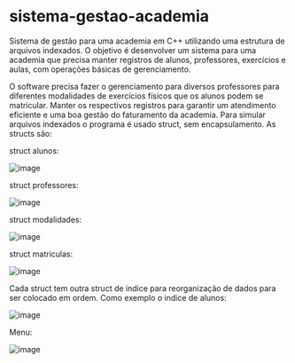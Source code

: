 # sistema-gestao-academia

Sistema de gestão para uma academia em C++ utilizando uma estrutura de arquivos indexados. O objetivo é desenvolver um sistema para 
uma academia que precisa manter registros de alunos, professores, exercícios e aulas, com operações básicas de gerenciamento.

O software precisa fazer o gerenciamento para diversos professores para diferentes modalidades de exercícios físicos que os alunos podem se matricular. 
Manter os respectivos registros para garantir um atendimento eficiente e uma boa gestão do faturamento da academia.
Para simular arquivos indexados o programa é usado struct, sem encapsulamento.
As structs são:

struct alunos:


![image](https://github.com/JonathanTebaldi/sistema-gestao-academia/assets/119441609/fe54bd25-5609-4843-bc21-3371ded0a634)

struct professores:


![image](https://github.com/JonathanTebaldi/sistema-gestao-academia/assets/119441609/04bc5e10-d0af-4aa1-9da1-c670d655691e)

struct modalidades:


![image](https://github.com/JonathanTebaldi/sistema-gestao-academia/assets/119441609/abe831c7-f524-4e3c-ad54-fed1ce927e3a)

struct matriculas:


![image](https://github.com/JonathanTebaldi/sistema-gestao-academia/assets/119441609/6bd2a085-37f9-42a1-81b7-630407814369)


Cada struct tem outra struct de indice para reorganização de dados para ser colocado em ordem.
Como exemplo o indice de alunos:


![image](https://github.com/JonathanTebaldi/sistema-gestao-academia/assets/119441609/2723f60f-5318-4637-8919-ab5972aca3a0)

Menu:

![image](https://github.com/JonathanTebaldi/sistema-gestao-academia/assets/119441609/2f12db94-8231-4688-a254-a7c8af7ebe80)




